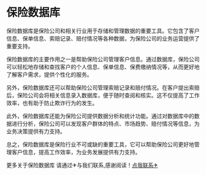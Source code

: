 # 保险数据库

保险数据库是保险公司和相关行业用于存储和管理数据的重要工具。它包含了客户信息、保单信息、索赔记录、赔付情况等各种数据，为保险公司的业务运营提供了重要支持。

保险数据库的主要作用之一是帮助保险公司管理客户信息。通过数据库，保险公司可以轻松地存储和查找客户的个人信息、保单信息、保费缴纳情况等，从而更好地了解客户需求，提供个性化的服务。

另外，保险数据库还可以帮助保险公司管理索赔记录和赔付情况。在客户提出索赔后，保险公司会将相关信息录入数据库，便于随时查阅和核实。这不仅提高了工作效率，也有助于防止欺诈行为的发生。

此外，保险数据库还能为保险公司提供数据分析和统计功能。通过对数据库中的数据进行分析，保险公司可以发现客户群体的特点、市场趋势、赔付情况等信息，为业务决策提供有力支持。

总之，保险数据库是保险行业不可或缺的重要工具，它可以帮助保险公司更好地管理客户信息，提高工作效率，为业务发展提供有力支持。

更多关于保险数据库 请通过✈与我们联系,感谢阅读！[点我联系✈](https://www.k02.cc)